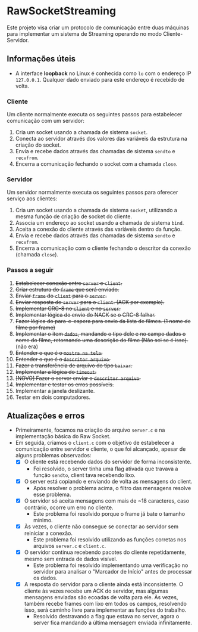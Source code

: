 # RawSocketStreaming

Este projeto visa criar um protocolo de comunicação entre duas máquinas para implementar um sistema de Streaming operando no modo Cliente-Servidor.

## Informações úteis

- A interface **loopback** no Linux é conhecida como `lo` com o endereço IP `127.0.0.1`. Qualquer dado enviado para este endereço é recebido de volta.

### Cliente

Um cliente normalmente executa os seguintes passos para estabelecer comunicação com um servidor:

1. Cria um socket usando a chamada de sistema `socket`.
2. Conecta ao servidor através dos valores das variáveis da estrutura na criação do socket.
3. Envia e recebe dados através das chamadas de sistema `sendto` e `recvfrom`.
4. Encerra a comunicação fechando o socket com a chamada `close`.

### Servidor

Um servidor normalmente executa os seguintes passos para oferecer serviço aos clientes:

1. Cria um socket usando a chamada de sistema `socket`, utilizando a mesma função de criação de socket do cliente.
2. Associa um endereço ao socket usando a chamada de sistema `bind`.
3. Aceita a conexão do cliente através das variáveis dentro da função.
4. Envia e recebe dados através das chamadas de sistema `sendto` e `recvfrom`.
5. Encerra a comunicação com o cliente fechando o descritor da conexão (chamada `close`).

### Passos a seguir

1. ~~Estabelecer conexão entre `server` e `client`.~~
2. ~~Criar estrutura do `frame` que será enviado.~~
3. ~~Enviar `frame` do `client` para o `server`.~~
4. ~~Enviar resposta do `server` para o `client`. (ACK por exemplo).~~
5. ~~Implementar CRC-8 no `client` e no `server`.~~
6. ~~Implementar lógica do envio do NACK se o CRC-8 falhar.~~
7. ~~Fazer lógica do para-e-espera para envio da lista de filmes. (1 nome de filme por frame)~~
8. ~~Implementar o item `dados`, mandando o tipo dele e no campo dados o nome do filme, retornando uma descrição do filme (Não sei se é isso).~~ (não era)  
9. ~~Entender o que é o `mostra na tela`.~~
10. ~~Entender o que é o `descritor arquivo`.~~
11. ~~Fazer a transferência de arquivo do tipo `baixar`.~~
12. ~~Implementar a lógica do `timeout`.~~
13. ~~[NOVO] Fazer o server enviar o `descritor arquivo`.~~
15. ~~Implementar e testar os erros possíveis.~~
16. Implementar a janela deslizante.  
17. Testar em dois computadores.

## Atualizações e erros

* Primeiramente, focamos na criação do arquivo `server.c` e na implementação básica do Raw Socket.
* Em seguida, criamos o `client.c` com o objetivo de estabelecer a comunicação entre servidor e cliente, o que foi alcançado, apesar de alguns problemas observados:
    - [X] O cliente está recebendo dados do servidor de forma inconsistente.
        - Foi resolvido, o server tinha uma flag ativada que travava a função `sendto`, client tava recebendo lixo.   
    - [X] O server está copiando e enviando de volta as mensagens do client.
        - Após resolver o problema acima, o filtro das mensagens resolve esse problema.
    - [X] O servidor só aceita mensagens com mais de ~18 caracteres, caso contrário, ocorre um erro no cliente.
        - Este problema foi resolvido porque o frame já bate o tamanho mínimo.
    - [X] Às vezes, o cliente não consegue se conectar ao servidor sem reiniciar a conexão.
        - Este problema foi resolvido utilizando as funções corretas nos arquivos `server.c` e `client.c`.
    - [X] O servidor continua recebendo pacotes do cliente repetidamente, mesmo sem entrada de dados visível.
        - Este problema foi resolvido implementando uma verificação no servidor para analisar o "Marcador de Início" antes de processar os dados.
    - [X] A resposta do servidor para o cliente ainda está inconsistente. O cliente às vezes recebe um ACK do servidor, mas algumas mensagens enviadas são ecoadas de volta para ele. Às vezes, também recebe frames com lixo em todos os campos, resolvendo isso, será caminho livre para implementar as funções do trabalho.
        - Resolvido destravando a flag que estava no server, agora o server fica mandando a última mensagem enviada infinitamente.
